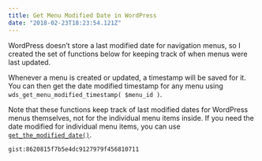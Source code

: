 ```yaml
---
title: Get Menu Modified Date in WordPress
date: "2018-02-23T18:23:54.121Z"
---
```


WordPress doesn’t store a last modified date for navigation menus, so I created the set of functions below for keeping track of when menus were last updated.

Whenever a menu is created or updated, a timestamp will be saved for it. You can then get the date modified timestamp for any menu using `wds_get_menu_modified_timestamp( $menu_id )`.

Note that these functions keep track of last modified dates for WordPress menus themselves, not for the individual menu items inside. If you need the date modified for individual menu items, you can use [`get_the_modified_date()`](https://developer.wordpress.org/reference/functions/get_the_modified_date/).

`gist:8620815f7b5e4dc9127979f456810711`

